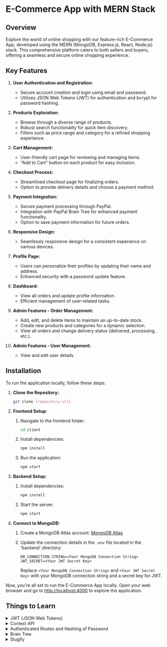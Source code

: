 # E-Commerce App with MERN Stack

## Overview

Explore the world of online shopping with our feature-rich E-Commerce App, developed using the MERN (MongoDB, Express.js, React, Node.js) stack. This comprehensive platform caters to both sellers and buyers, offering a seamless and secure online shopping experience.

## Key Features

1. **User Authentication and Registration:**
   - Secure account creation and login using email and password.
   - Utilizes JSON Web Tokens (JWT) for authentication and bcrypt for password hashing.

2. **Products Exploration:**
   - Browse through a diverse range of products.
   - Robust search functionality for quick item discovery.
   - Filters such as price range and category for a refined shopping experience.

3. **Cart Management:**
   - User-friendly cart page for reviewing and managing items.
   - "Add to Cart" button on each product for easy inclusion.

4. **Checkout Process:**
   - Streamlined checkout page for finalizing orders.
   - Option to provide delivery details and choose a payment method.

5. **Payment Integration:**
   - Secure payment processing through PayPal.
   - Integration with PayPal Brain Tree for enhanced payment functionality.
   - Option to save payment information for future orders.

6. **Responsive Design:**
   - Seamlessly responsive design for a consistent experience on various devices.

7. **Profile Page:**
   - Users can personalize their profiles by updating their name and address.
   - Enhanced security with a password update feature.

8. **Dashboard:**
   - View all orders and update profile information.
   - Efficient management of user-related tasks.

9. **Admin Features - Order Management:**
   - Add, edit, and delete items to maintain an up-to-date stock.
   - Create new products and categories for a dynamic selection.
   - View all orders and change delivery status (delivered, processing, etc.).

10. **Admin Features - User Management:**
    - View and edit user details.

## Installation

To run the application locally, follow these steps:

1. **Clone the Repository:**

    ```bash
    git clone [repository-url]
    ```

2. **Frontend Setup:**

    1. Navigate to the frontend folder:

        ```bash
        cd client
        ```

    2. Install dependencies:

        ```bash
        npm install
        ```

    3. Run the application:

        ```bash
        npm start
        ```

3. **Backend Setup:**

    1. Install dependencies:

        ```bash
        npm install
        ```

    2. Start the server:

        ```bash
        npm start
        ```

4. **Connect to MongoDB:**

    1. Create a MongoDB Atlas account: [MongoDB Atlas](https://www.mongodb.com/cloud/atlas)
    2. Update the connection details in the `.env` file located in the 'backend' directory:

        ```env
        DB_CONNECTION_STRING=<Your MongoDB Connection String>
        JWT_SECRET=<Your JWT Secret Key>
        ```

        Replace `<Your MongoDB Connection String>` and `<Your JWT Secret Key>` with your MongoDB connection string and a secret key for JWT.

Now, you're all set to run the E-Commerce App locally. Open your web browser and go to [http://localhost:4000](http://localhost:4000) to explore the application.
## Things to Learn

<details>
  <summary>JWT (JSON Web Tokens)</summary>
  
  - **Concept of JWT:**
    - Understand the structure and purpose of JSON Web Tokens (JWT) in the context of web applications.
    
  - **Secure User Authentication:**
    - Learn how JWT is used for secure user authentication, including the generation, verification, and decoding of tokens.

</details>

<details>
  <summary>Context API</summary>
  
  - **State Management:**
    - Understand the role of the Context API in managing global state within a React application.
    
  - **Data Propagation:**
    - Explore how the Context API facilitates the propagation of data to components without the need for prop drilling.

</details>

<details>
  <summary>Authenticated Routes and Hashing of Password</summary>
  
  - **Authenticated Routes:**
    - Learn how to implement authenticated routes to restrict access to certain parts of a web application based on user authentication.

  - **Hashing of Password:**
    - Explore the importance of password hashing for security and learn how to implement password hashing in a web application.

</details>

<details>
  <summary>Brain Tree</summary>
  
  - **Payment Processing:**
    - Understand how Brain Tree can be integrated into web applications for secure and reliable payment processing.

  - **Payment Gateway Integration:**
    - Learn the steps involved in integrating Brain Tree as a payment gateway in your application.

</details>

<details>
  <summary>Slugify</summary>
  
  - **URL Slug Creation:**
    - Explore the concept of slugify and how it is used to generate URL-friendly slugs from user-provided content.

  - **SEO-Friendly URLs:**
    - Understand the importance of creating SEO-friendly URLs using slugify for better search engine optimization.

</details>

